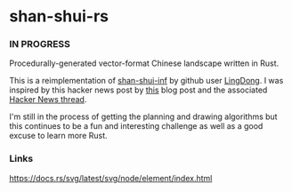# shan-shui-rs

### IN PROGRESS
Procedurally-generated vector-format Chinese landscape written in Rust.


This is a reimplementation of [shan-shui-inf](https://github.com/LingDong-/shan-shui-inf/blob/master/index.html) by github user [LingDong](https://github.com/LingDong-). I was inspired by this hacker news post by [this](https://zverok.github.io/blog/2021-12-28-grok-shan-shui.html) blog post and the associated [Hacker News thread](https://news.ycombinator.com/item?id=29717476).

I'm still in the process of getting the planning and drawing algorithms but this continues to be a fun and interesting challenge as well as a good excuse to learn more Rust.


### Links

https://docs.rs/svg/latest/svg/node/element/index.html
